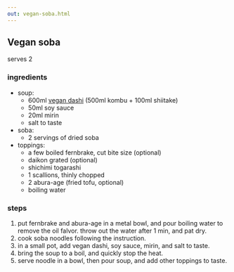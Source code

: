 ```yaml
---
out: vegan-soba.html
---
```


Vegan soba
----------

serves 2

### ingredients

- soup:
    - 600ml [vegan dashi](vegan-dashi.html) (500ml kombu + 100ml shiitake)
    - 50ml soy sauce
    - 20ml mirin
    - salt to taste
- soba:
    - 2 servings of dried soba
- toppings:
    - a few boiled fernbrake, cut bite size (optional)
    - daikon grated (optional)
    - shichimi togarashi
    - 1 scallions, thinly chopped
    - 2 abura-age (fried tofu, optional)
    - boiling water

### steps

1. put fernbrake and abura-age in a metal bowl, and pour boiling water to remove the oil falvor. throw out the water after 1 min, and pat dry.
2. cook soba noodles following the instruction.
3. in a small pot, add vegan dashi, soy sauce, mirin, and salt to taste.
4. bring the soup to a boil, and quickly stop the heat.
5. serve noodle in a bowl, then pour soup, and add other toppings to taste.
